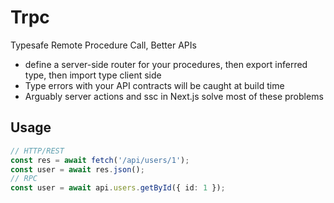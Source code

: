 # Trpc

Typesafe Remote Procedure Call, Better APIs

-  define a server-side router for your procedures, then export inferred type, then import type client side
- Type errors with your API contracts will be caught at build time
- Arguably server actions and ssc in Next.js solve most of these problems

## Usage

```ts
// HTTP/REST
const res = await fetch('/api/users/1');
const user = await res.json();
// RPC
const user = await api.users.getById({ id: 1 });
```

